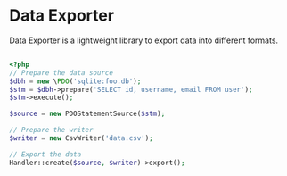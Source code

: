 Data Exporter
=============

Data Exporter is a lightweight library to export data into different formats.


```php

<?php
// Prepare the data source
$dbh = new \PDO('sqlite:foo.db');
$stm = $dbh->prepare('SELECT id, username, email FROM user');
$stm->execute();

$source = new PDOStatementSource($stm);

// Prepare the writer
$writer = new CsvWriter('data.csv');

// Export the data
Handler::create($source, $writer)->export();

```